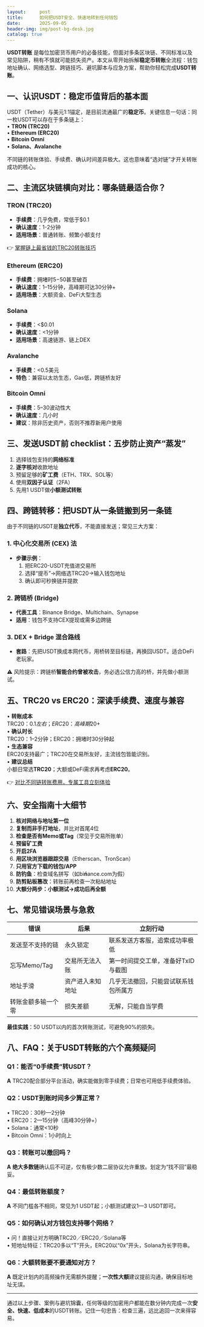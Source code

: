```yaml
---
layout:     post
title:      如何把USDT安全、快速地转到任何钱包
date:       2025-09-05
header-img: img/post-bg-desk.jpg
catalog: true
---
```


**USDT转账** 是每位加密货币用户的必备技能，但面对多条区块链、不同标准以及常见陷阱，稍有不慎就可能损失资产。本文从零开始拆解**稳定币转账**全流程：钱包地址确认、网络选型、跨链技巧、避坑脚本与应急方案，帮助你轻松完成**USDT转账**。

## 一、认识USDT：稳定币值背后的基本面

USDT（Tether）与美元1:1锚定，是目前流通最广的**稳定币**。关键信息一句话：同一枚USDT可以存在于多条链上：  
• **TRON (TRC20)**  
• **Ethereum (ERC20)**  
• **Bitcoin Omni**  
• **Solana、Avalanche**  

不同链的转账体验、手续费、确认时间差异极大。这也意味着“选对链”才开关转账成功的核心。

## 二、主流区块链横向对比：哪条链最适合你？

### TRON (TRC20)
- **手续费**：几乎免费，常低于$0.1  
- **确认速度**：1-2分钟  
- **适用场景**：普通转账、频繁小额支付  

👉 [掌握链上最省钱的TRC20转账技巧](https://okxdog.com/)

### Ethereum (ERC20)
- **手续费**：拥堵时$5-$50甚至破百  
- **确认速度**：1–15分钟，高峰期可达30分钟+  
- **适用场景**：大额资金、DeFi大型生态  

### Solana
- **手续费**：<$0.01  
- **确认速度**：<1分钟  
- **适用场景**：高速链游、链上DEX  

### Avalanche
- **手续费**：<0.5美元  
- **特色**：兼容以太坊生态，Gas低，跨链桥友好  

### Bitcoin Omni
- **手续费**：$5–$30波动性大  
- **确认速度**：几小时  
- **建议**：除非历史资产，否则不推荐新用户使用  

## 三、发送USDT前 checklist：五步防止资产“蒸发”

1. 选择钱包支持的**网络标准**  
2. **逐字核对**收款地址  
3. 预留足够的**矿工费**（ETH、TRX、SOL等）  
4. 使用**双因子认证**（2FA）  
5. 先用1 USDT做**小额测试转账**

## 四、跨链转移：把USDT从一条链搬到另一条链

由于不同链的USDT是**独立代币**，不能直接发送；常见三大方案：

### 1. 中心化交易所 (CEX) 法
- **步骤示例**：  
   1) 把ERC20-USDT充值进交易所  
   2) 选择“提币”→网络选TRC20→输入钱包地址  
   3) 确认即可秒换链并提款  

### 2. 跨链桥 (Bridge)
- **代表工具**：Binance Bridge、Multichain、Synapse  
- **适用**：钱包不支持CEX提现或需多边跨链  

### 3. DEX + Bridge 混合路线
- **套路**：先把USDT换成本网代币，用桥转至目标链，再换回USDT。适合DeFi老玩家。

⚠️ 风险提示：跨链桥**智能合约曾被攻击**，务必选公信力高的桥，并先做小额测试。

## 五、TRC20 vs ERC20：深读手续费、速度与兼容

• **转账成本**  
   TRC20：$0.1 左右；ERC20：高峰期$20+  
• **确认时长**  
   TRC20：1–2分钟；ERC20：拥堵时30分钟起  
• **生态兼容**  
   ERC20支持最广；TRC20在交易所友好，主流钱包皆能识别。  
• **建议总结**  
   小额日常选**TRC20**；大额或DeFi需求再考虑**ERC20**。

👉 [对比不同链转账费用，专属工具立刻体验](https://okxdog.com/)

## 六、安全指南十大细节

1. **核对网络与地址第一位**  
2. **复制而非手打地址**，并比对首尾4位  
3. **检查是否有Memo或Tag**（常见于交易所账单）  
4. **预留矿工费**  
5. **开启2FA**  
6. **用区块浏览器跟踪交易**（Etherscan、TronScan）  
7. **只用官方下载的钱包/APP**  
8. **防钓鱼**：检查域名拼写（如bi**ń**ance.com为假）  
9. **防剪贴板篡改**：转账前再检查一次粘帖地址  
10. **大额分两步：小额测试→成功后再全额**

## 七、常见错误场景与急救

| 错误 | 后果 | 立刻行动 |
|---|---|---|
| 发送至不支持的链 | 永久锁定 | 联系发送方客服，追索成功率极低 |
| 忘写Memo/Tag | 交易所无法入账 | 第一时间提交工单，准备好TxID与截图 |
| 地址手滑 | 资产进入未知地址 | 几乎无法撤回，只能尝试联系钱包所属方 |
| 转账金额多输一个零 | 损失差额 | 无解，只能自当学费 |

**最佳实践**：50 USDT以内的首次转账测试，可避免90%的损失。

## 八、FAQ：关于USDT转账的六个高频疑问

### Q1：能否“0手续费”转USDT？  
**A** TRC20配合部分平台活动，确实能做到零手续费；日常也可用低手续费体验。

### Q2：USDT到账时间多少算正常？  
• TRC20：30秒—2分钟  
• ERC20：2—15分钟（高峰30分钟+）  
• Solana：通常<10秒  
• Bitcoin Omni：1小时向上  

### Q3：转账可以撤回吗？  
**A** **绝大多数链**确认后不可逆，仅有极少数二层协议允许重放。划定为“找不回”最稳妥。

### Q4：最低转账额度？  
**A** 不同门槛各不相同，常见为1 USDT起；小额测试建议1—3 USDT即可。

### Q5：如何确认对方钱包支持哪个网络？  
• 问！直接让对方明确TRC20／ERC20／Solana等  
• 短地址特征：TRC20多以“T”开头，ERC20以“0x”开头，Solana为长字符串。

### Q6：大额转账要不要通知对方？  
**A** 既定计划内的高频操作无需额外提醒；**一次性大额**建议提前沟通，确保目标地址无误。

---

通过以上步骤、案例与避坑锦囊，任何等级的加密用户都能在数分钟内完成一次**安全、快速、低成本**的USDT转账。记住一句忠告：检查三遍，远比追回一次来得容易。